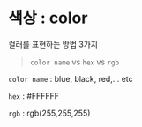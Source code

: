 # 색상 : color

컬러를 표현하는 방법 3가지

> `color name` vs `hex` vs `rgb`

`color name` : blue, black, red,... etc

`hex` : #FFFFFF

`rgb` : rgb(255,255,255)